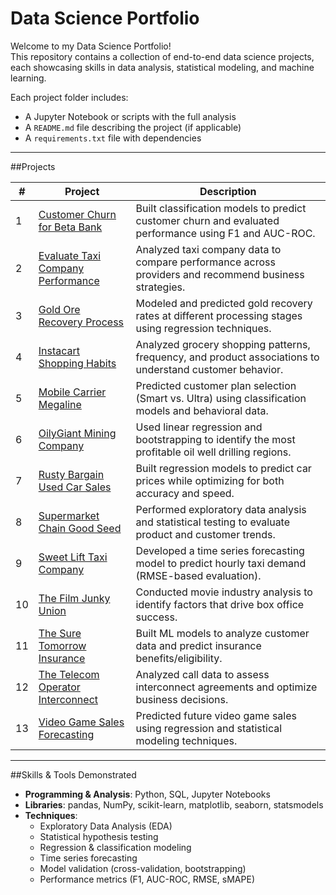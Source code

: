 # Data Science Portfolio

Welcome to my Data Science Portfolio!  
This repository contains a collection of end-to-end data science projects, each showcasing skills in data analysis, statistical modeling, and machine learning.  

Each project folder includes:
- A Jupyter Notebook or scripts with the full analysis  
- A `README.md` file describing the project (if applicable)  
- A `requirements.txt` file with dependencies  

---

##Projects

| # | Project | Description |
|---|---------|-------------|
| 1 | [Customer Churn for Beta Bank](customer-churn-for-Beta-Bank) | Built classification models to predict customer churn and evaluated performance using F1 and AUC-ROC. |
| 2 | [Evaluate Taxi Company Performance](Evaluate-taxi-company-performance) | Analyzed taxi company data to compare performance across providers and recommend business strategies. |
| 3 | [Gold Ore Recovery Process](Gold-ore-recovery-process) | Modeled and predicted gold recovery rates at different processing stages using regression techniques. |
| 4 | [Instacart Shopping Habits](instacart-shopping-habits) | Analyzed grocery shopping patterns, frequency, and product associations to understand customer behavior. |
| 5 | [Mobile Carrier Megaline](Mobile-carrier-Megaline) | Predicted customer plan selection (Smart vs. Ultra) using classification models and behavioral data. |
| 6 | [OilyGiant Mining Company](OilyGiant-mining-company) | Used linear regression and bootstrapping to identify the most profitable oil well drilling regions. |
| 7 | [Rusty Bargain Used Car Sales](Rusty-Bargain-used-car-sales) | Built regression models to predict car prices while optimizing for both accuracy and speed. |
| 8 | [Supermarket Chain Good Seed](supermarket-chain-Good-Seed) | Performed exploratory data analysis and statistical testing to evaluate product and customer trends. |
| 9 | [Sweet Lift Taxi Company](Sweet-Lift-Taxi-company) | Developed a time series forecasting model to predict hourly taxi demand (RMSE-based evaluation). |
| 10 | [The Film Junky Union](The-Film-Junky-Union) | Conducted movie industry analysis to identify factors that drive box office success. |
| 11 | [The Sure Tomorrow Insurance](The-Sure-Tomorrow-insurance) | Built ML models to analyze customer data and predict insurance benefits/eligibility. |
| 12 | [The Telecom Operator Interconnect](The-telecom-operator-Interconnect) | Analyzed call data to assess interconnect agreements and optimize business decisions. |
| 13 | [Video Game Sales Forecasting](Video-Game-Sales-Forecasting) | Predicted future video game sales using regression and statistical modeling techniques. |

---

##Skills & Tools Demonstrated

- **Programming & Analysis**: Python, SQL, Jupyter Notebooks  
- **Libraries**: pandas, NumPy, scikit-learn, matplotlib, seaborn, statsmodels  
- **Techniques**:  
  - Exploratory Data Analysis (EDA)  
  - Statistical hypothesis testing  
  - Regression & classification modeling  
  - Time series forecasting  
  - Model validation (cross-validation, bootstrapping)  
  - Performance metrics (F1, AUC-ROC, RMSE, sMAPE)  

